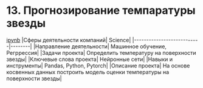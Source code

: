 # 13. Прогнозирование темпаратуры звезды
[ipynb](https://github.com/AlexKretov/Portfolio/blob/2e6305def04aea77630d14bea9b1aa6b2ccf8276/StarTemperaturePrediction/star_regression_nn.ipynb)
|Сферы деятельности компаний| Science|
|---------------------------|--------|
|Направление деятельности| Машинное обучение, Регррессия|
|Задачи проекта| Определить температуру на поверхности звезды|
|Ключевые слова проекта| Нейронные сети|
|Навыки и инструменты| Pandas, Python, Pytorch|
|Описание проекта| На основе косвенных данных построить модель оценки температуры на поверхности звезды|
